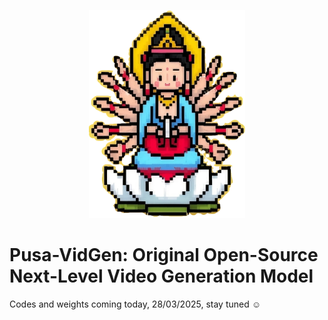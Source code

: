 <p align="center">
    <img src="https://github.com/Yaofang-Liu/Pusa-VidGen/blob/f867c49d9570b88e7bbce6e25583a0ad2417cdf7/icon.png" width="250"/>
</p>

# Pusa-VidGen: Original Open-Source Next-Level Video Generation Model
Codes and weights coming today, 28/03/2025, stay tuned :relaxed:
